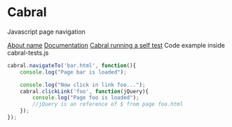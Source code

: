 Cabral
======

Javascript page navigation

<a href="http://en.wikipedia.org/wiki/Pedro_%C3%81lvares_Cabral">About name</a>
<a href="http://fabiooshiro.github.com/cabral/docs/Cabral.html">Documentation</a>
<a href="http://fabiooshiro.github.com/cabral/cabralTests.html">Cabral running a self test</a>
Code example inside cabral-tests.js

```javascript
cabral.navigateTo('bar.html', function(){
    console.log("Page bar is loaded");

    console.log("Now click in link foo...");
    cabral.clickLink('foo', function(jQuery){
        console.log("Page foo is loaded");
        //jQuery is an reference of $ from page foo.html
    });
});

```

